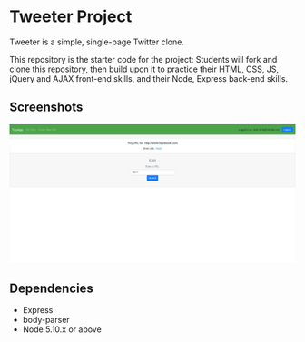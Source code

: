 # Tweeter Project

Tweeter is a simple, single-page Twitter clone.

This repository is the starter code for the project: Students will fork and clone this repository, then build upon it to practice their HTML, CSS, JS, jQuery and AJAX front-end skills, and their Node, Express back-end skills.

## Screenshots

!["Screenshot of Edits page"](https://github.com/halyosyx/tinyapp/blob/master/docs/edit-page.png)

## Dependencies

- Express
- body-parser
- Node 5.10.x or above
